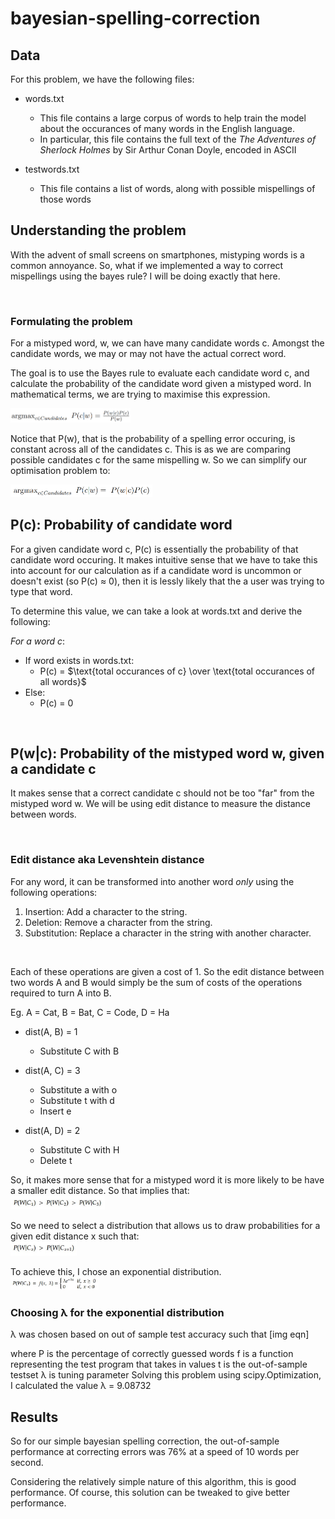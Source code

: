 # bayesian-spelling-correction

## Data
For this problem, we have the following files:
- words.txt
  - This file contains a large corpus of words to help train the model about the occurances of many words in the English language.
  - In particular, this file contains the full text of the _The Adventures of Sherlock Holmes_ by Sir Arthur Conan Doyle, encoded in ASCII

- testwords.txt
  - This file contains a list of words, along with possible mispellings of those words
  
## Understanding the problem

With the advent of small screens on smartphones, mistyping words is a common annoyance. So, what if we implemented a way to correct mispellings using the bayes rule? I will be doing exactly that here.

<br>

### Formulating the problem 

For a mistyped word, w, we can have many candidate words c. Amongst the candidate words, we may or may not have the actual correct word.

The goal is to use the Bayes rule to evaluate each candidate word c, and calculate the probability of the candidate word given a mistyped word. In mathematical terms, we are trying to maximise this expression.

<img src="https://github.com/jjasim/bayesian-spelling-correction/blob/main/images/Capture.PNG" alt="Maximisation problem" style="width: 38%; height: auto;"/>

<br>

Notice that P(w), that is the probability of a spelling error occuring, is constant across all of the candidates c. This is as we are comparing possible candidates c for the same mispelling w. So we can simplify our optimisation problem to:

<img src="https://github.com/jjasim/bayesian-spelling-correction/blob/main/images/Capture2.PNG" alt="Maximisation problem" style="width: 45%; height: auto;"/>

<br>

## P(c): Probability of candidate word

For a given candidate word c, P(c) is essentially the probability of that  candidate word occuring. It makes intuitive sense that we have to take this into account for our calculation as if a candidate word is uncommon or doesn't exist (so P(c) ≈ 0), then it is lessly likely that the a user was trying to type that word.

To determine this value, we can take a look at words.txt and derive the following:  

_For a word c_:  
* If word exists in words.txt:  
  * P(c) = $\text{total occurances of c} \over \text{total occurances of all words}$
* Else:
  * P(c) = 0

<br>
  
## P(w|c): Probability of the mistyped word w, given a candidate c

It makes sense that a correct candidate c should not be too "far" from the mistyped word w. We will be using edit distance to measure the distance between words.

<br>

### Edit distance aka Levenshtein distance

For any word, it can be transformed into another word _only_ using the following operations:
1. Insertion: Add a character to the string.
2. Deletion: Remove a character from the string.
3. Substitution: Replace a character in the string with another character.
<br>

Each of these operations are given a cost of 1. So the edit distance between two words A and B would simply be the sum of costs of the operations required to turn A into B.

Eg.
A = Cat, B = Bat, C = Code, D = Ha
* dist(A, B) = 1
  * Substitute C with B

* dist(A, C) = 3
  * Substitute a with o
  * Substitute t with d
  * Insert e

* dist(A, D) = 2
  * Substitute C with H
  * Delete t

So, it makes more sense that for a mistyped word it is more likely to be have a smaller edit distance. So that implies that: </br>
<img src="https://github.com/jjasim/bayesian-spelling-correction/blob/main/images/Capture3.jpg" style="width: 30%; height: auto;"/>

So we need to select a distribution that allows us to draw probabilities for a given edit distance x such that: <br/>
<img src="https://github.com/jjasim/bayesian-spelling-correction/blob/main/images/Capture4.JPG" style="width: 21%; height: auto;"/>

To achieve this, I chose an exponential distribution. </br>
<img src="https://github.com/jjasim/bayesian-spelling-correction/blob/main/images/Capture5.JPG" style="width: 28%; height: auto;"/>

### Choosing λ for the exponential distribution

λ was chosen based on out of sample test accuracy such that
[img eqn]

where P is the percentage of correctly guessed words
      f is a function representing the test program that takes in values
      t is the out-of-sample testset
      λ is tuning parameter
Solving this problem using scipy.Optimization, I calculated the value λ = 9.08732

## Results
So for our simple bayesian spelling correction, the out-of-sample performance at correcting errors was 76% at a speed of 10 words per second.

Considering the relatively simple nature of this algorithm, this is good performance. Of course, this solution can be tweaked to give better performance.
